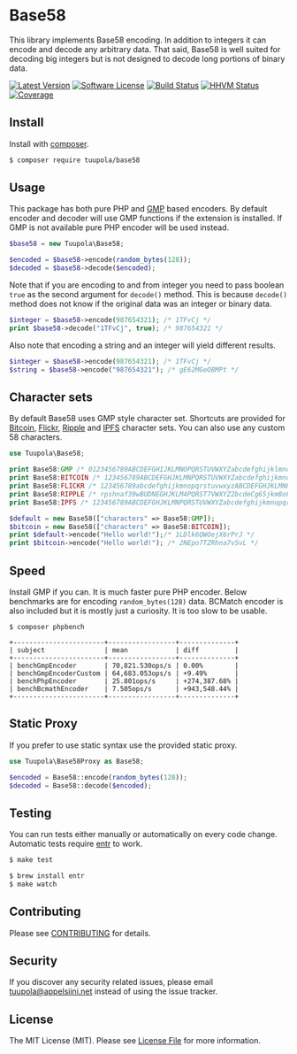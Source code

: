 # Base58

This library implements Base58 encoding. In addition to integers it can encode and decode any arbitrary data. That said, Base58 is well suited for decoding big integers but is not designed to decode long portions of binary data.

[![Latest Version](https://img.shields.io/packagist/v/tuupola/base58.svg?style=flat-square)](https://packagist.org/packages/tuupola/base58)
[![Software License](https://img.shields.io/badge/license-MIT-brightgreen.svg?style=flat-square)](LICENSE.md)
[![Build Status](https://img.shields.io/travis/tuupola/base58/master.svg?style=flat-square)](https://travis-ci.org/tuupola/base58)
[![HHVM Status](https://img.shields.io/hhvm/tuupola/base58.svg?style=flat-square)](http://hhvm.h4cc.de/package/tuupola/base58)
[![Coverage](http://img.shields.io/codecov/c/github/tuupola/base58.svg?style=flat-square)](https://codecov.io/github/tuupola/base58)

## Install

Install with [composer](https://getcomposer.org/).

``` bash
$ composer require tuupola/base58
```

## Usage

This package has both pure PHP and [GMP](http://php.net/manual/en/ref.gmp.php) based encoders. By default encoder and decoder will use GMP functions if the extension is installed. If GMP is not available pure PHP encoder will be used instead.

``` php
$base58 = new Tuupola\Base58;

$encoded = $base58->encode(random_bytes(128));
$decoded = $base58->decode($encoded);
```

Note that if you are encoding to and from integer you need to pass boolean `true` as the second argument for `decode()` method. This is because `decode()` method does not know if the original data was an integer or binary data.

``` php
$integer = $base58->encode(987654321); /* 1TFvCj */
print $base58->decode("1TFvCj", true); /* 987654321 */
```

Also note that encoding a string and an integer will yield different results.

``` php
$integer = $base58->encode(987654321); /* 1TFvCj */
$string = $base58->encode("987654321"); /* gE62MGeOBMPt */
```

## Character sets

By default Base58 uses GMP style character set. Shortcuts are provided for [Bitcoin](https://github.com/bitcoin/bitcoin/blob/master/src/base58.cpp), [Flickr](https://www.flickr.com/groups/api/discuss/72157616713786392/), [Ripple](https://wiki.ripple.com/Accounts) and [IPFS](https://github.com/richardschneider/net-ipfs-core#base58) character sets. You can also use any custom 58 characters.

```php
use Tuupola\Base58;

print Base58:GMP /* 0123456789ABCDEFGHIJKLMNOPQRSTUVWXYZabcdefghijklmnopqrstuv */
print Base58:BITCOIN /* 123456789ABCDEFGHJKLMNPQRSTUVWXYZabcdefghijkmnopqrstuvwxyz */
print Base58:FLICKR /* 123456789abcdefghijkmnopqrstuvwxyzABCDEFGHJKLMNPQRSTUVWXYZ */
print Base58:RIPPLE /* rpshnaf39wBUDNEGHJKLM4PQRST7VWXYZ2bcdeCg65jkm8oFqi1tuvAxyz */
print Base58:IPFS /* 123456789ABCDEFGHJKLMNPQRSTUVWXYZabcdefghijkmnopqrstuvwxyz */

$default = new Base58(["characters" => Base58:GMP]);
$bitcoin = new Base58(["characters" => Base58:BITCOIN]);
print $default->encode("Hello world!");/* 1LDlk6QWOejX6rPrJ */
print $bitcoin->encode("Hello world!"); /* 2NEpo7TZRhna7vSvL */
```

## Speed

Install GMP if you can. It is much faster pure PHP encoder. Below benchmarks are for encoding `random_bytes(128)` data. BCMatch encoder is also included but it is mostly just a curiosity. It is too slow to be usable.

```
$ composer phpbench

+-----------------------+-----------------+--------------+
| subject               | mean            | diff         |
+-----------------------+-----------------+--------------+
| benchGmpEncoder       | 70,821.530ops/s | 0.00%        |
| benchGmpEncoderCustom | 64,683.053ops/s | +9.49%       |
| benchPhpEncoder       | 25.801ops/s     | +274,387.68% |
| benchBcmathEncoder    | 7.505ops/s      | +943,548.44% |
+-----------------------+-----------------+--------------+
```

## Static Proxy

If you prefer to use static syntax use the provided static proxy.

``` php
use Tuupola\Base58Proxy as Base58;

$encoded = Base58::encode(random_bytes(128));
$decoded = Base58::decode($encoded);
```

## Testing

You can run tests either manually or automatically on every code change. Automatic tests require [entr](http://entrproject.org/) to work.

``` bash
$ make test
```
``` bash
$ brew install entr
$ make watch
```

## Contributing

Please see [CONTRIBUTING](CONTRIBUTING.md) for details.

## Security

If you discover any security related issues, please email tuupola@appelsiini.net instead of using the issue tracker.

## License

The MIT License (MIT). Please see [License File](LICENSE.md) for more information.
